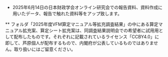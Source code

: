 * 2025年6月14日の日本財政学会オンライン研究会での報告資料、資料作成に用いたデータ、報告で触れた資料等をアップ致します。

** フォルダ「2025年度VFM算定マニュアル等拡充調査結果」の中にある算定マニュアル拡充案、算定シート拡充案は、同調査結果説明会での希望者に試用用として配布したものです。それぞれに記載されているライセンス「CCBY4.0」に即して、芦原個人が配布するもので、内閣府が公表しているものではありません。取り扱いにはご留意ください。

